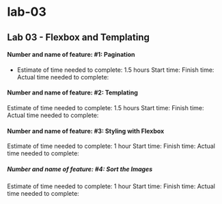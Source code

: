 # lab-03
## Lab 03 - Flexbox and Templating
#### Number and name of feature: #1: Pagination
- Estimate of time needed to complete: 1.5 hours
   Start time: 
    Finish time: 
 Actual time needed to complete:  
#### Number and name of feature: #2: Templating
Estimate of time needed to complete: 1.5 hours
  Start time: 
   Finish time: 
Actual time needed to complete:
#### Number and name of feature: #3: Styling with Flexbox
Estimate of time needed to complete: 1 hour
   Start time: 
   Finish time: 
Actual time needed to complete:  
##### Number and name of feature: #4: Sort the Images
Estimate of time needed to complete: 1 hour
   Start time: 
   Finish time: 
Actual time needed to complete:

